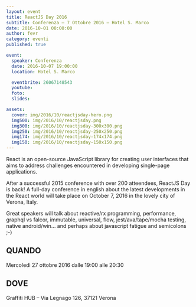 ```yaml
---
layout: event
title: ReactJS Day 2016
subtitle: Conferenza – 7 Ottobre 2016 – Hotel S. Marco
date: 2016-10-01 00:00:00
author: fevr
category: eventi
published: true

event:
  speaker: Conferenza
  date: 2016-10-07 19:00:00
  location: Hotel S. Marco

  eventbrite: 26067148543
  youtube: 
  foto:
  slides:

assets:
  cover: img/2016/10/reactjsday-hero.png
  img500: img/2016/10/reactjsday.png
  img300: img/2016/10/reactjsday-300x300.png
  img250: img/2016/10/reactjsday-250x250.png
  img174: img/2016/10/reactjsday-174x174.png
  img150: img/2016/10/reactjsday-150x150.png
---
```




React is an open-source JavaScript library for creating user interfaces that aims to address challenges encountered in developing single-page applications.

After a successful 2015 conference with over 200 atteendees, ReactJS Day is back! A full-day conference in english about the latest developments in the React world will take place on October 7, 2016 in the lovely city of Verona, Italy.

Great speakers will talk about reactive/rx programming, performance, graphql vs falcor, immutable, universal, flow, jest/ava/tape/mocha testing, native android/win... and perhaps about javascript fatigue and semicolons ;-)


## QUANDO
Mercoledì 27 ottobre 2016 dalle 19:00 alle 20:30

## DOVE
Graffiti HUB – Via Legnago 126, 37121 Verona